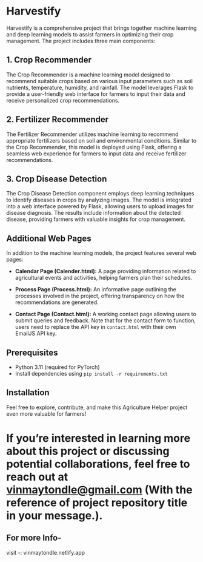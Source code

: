 # Harvestify

Harvestify is a comprehensive project that brings together machine learning and deep learning models to assist farmers in optimizing their crop management. The project includes three main components:

## 1. Crop Recommender

The Crop Recommender is a machine learning model designed to recommend suitable crops based on various input parameters such as soil nutrients, temperature, humidity, and rainfall. The model leverages Flask to provide a user-friendly web interface for farmers to input their data and receive personalized crop recommendations.

## 2. Fertilizer Recommender

The Fertilizer Recommender utilizes machine learning to recommend appropriate fertilizers based on soil and environmental conditions. Similar to the Crop Recommender, this model is deployed using Flask, offering a seamless web experience for farmers to input data and receive fertilizer recommendations.

## 3. Crop Disease Detection

The Crop Disease Detection component employs deep learning techniques to identify diseases in crops by analyzing images. The model is integrated into a web interface powered by Flask, allowing users to upload images for disease diagnosis. The results include information about the detected disease, providing farmers with valuable insights for crop management.

## Additional Web Pages

In addition to the machine learning models, the project features several web pages:

- **Calendar Page (Calender.html):** A page providing information related to agricultural events and activities, helping farmers plan their schedules.

- **Process Page (Process.html):** An informative page outlining the processes involved in the project, offering transparency on how the recommendations are generated.

- **Contact Page (Contact.html):** A working contact page allowing users to submit queries and feedback. Note that for the contact form to function, users need to replace the API key in `contact.html` with their own EmailJS API key.

## Prerequisites

- Python 3.11 (required for PyTorch)
- Install dependencies using `pip install -r requirements.txt`

## Installation

<!-- IF THIS PROJECT IS ON GIT HUB: -->
<!-- 1. Clone the repository:
   ```bash
   git clone https://github.com/vinmay3317/Harvestify.git
   cd Harvestify
   ``` 

2. Install dependencies:
   ```bash
   pip install -r requirements.txt
   ```

3. Run the Flask application:
   ```bash
   python app.py
   ``` -->

<!-- 4. Access the application in your browser at `http://localhost:8000`. -->

Feel free to explore, contribute, and make this Agriculture Helper project even more valuable for farmers!

# If you’re interested in learning more about this project or discussing potential collaborations, feel free to reach out at vinmaytondle@gmail.com (With the reference of project repository title in your message.).
    
## For more Info-
  visit -: vinmaytondle.netlify.app
